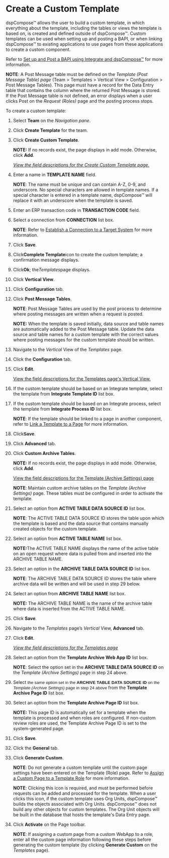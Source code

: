 # Create a Custom Template

dspCompose™ allows the user to build a custom template, in which
everything about the template, including the tables or views the
template is based on, is created and defined outside of dspCompose™.
Custom templates can be used when setting up and posting a BAPI, or when
linking dspCompose™ to existing applications to use pages from these
applications to create a custom component.

Refer to [Set up and Post a BAPI using Integrate and
dspCompose™](Set_up_and_Post_a_BAPI_Using_Integrate_and_dspCompose.htm)
for more information.

<span style="font-weight: bold;">NOTE</span>: A Post Message table must
be defined on the <span style="font-style: italic;">Template (Post
Message Table) page</span> (Team \> Templates \> Vertical View \>
Configuration \> Post Message Tables). This page must have a record for
the Data Entry table that contains the column where the returned Post
Message is stored. If the Post Message table is not defined, an error
displays when a user clicks Post on the
<span style="font-style: italic;">Request (Roles)</span> page and the
posting process stops.

To create a custom template:

1.  Select **Team** on the *Navigation pane*.

2.  Click **Create Template** for the team.

3.  Click **Create Custom Template**.
    
    **NOTE:** If no records exist, the page displays in add mode.
    Otherwise, click **Add**.
    
    *[View the field descriptions for the Create Custom Template
    page.](Create_Custom_Template.htm)*

4.  Enter a name in **TEMPLATE NAME** field.
    
    **NOTE**: The name must be unique and can contain A-Z, 0-9, and
    underscore. No special characters are allowed in template names. If
    a special character is entered in a template name, dspCompose™ will
    replace it with an underscore when the template is saved.

5.  Enter an ERP transaction code in **TRANSACTION CODE** field.

6.  Select a connection from
    <span style="font-weight: bold;">CONNECTION</span> list box.
    
    <span style="font-weight: bold;">NOTE</span>: Refer to [Establish a
    Connection to a Target
    System](../../../Platform/Common/Use_Cases/Establish_a_Connection_to_a_target_system_Overview.htm)
    for more information.

7.  Click **Save<span style="font-weight: normal;">.</span>**

8.  Click<span style="font-weight: bold;">Complete
    Template</span><span style="font-weight: normal;">icon to create the
    custom template; a confirmation message
    displays.</span>

9.  Click<span style="font-weight: bold;">Ok</span><span style="font-weight: normal;">;
    the</span><span style="font-weight: normal;font-style: italic;">Templates</span><span style="font-weight: normal;">page
    displays.</span>

10. Click <span style="font-weight: bold;">Vertical View</span>.

11. Click **Configuration** tab.

12. Click **Post Message Tables**.
    
    **NOTE**: Post Message Tables are used by the post process to
    determine where posting messages are written when a request is
    posted.
    
    **NOTE:** When the template is saved initially, data source and
    table names are automatically added to the Post Message table.
    Update the data source and table names for a custom template with
    the correct values where posting messages for the custom template
    should be written.

13. Navigate to the *Vertical* View of the *Templates* page.

14. Click the **Configuration** tab.

15. Click <span style="font-weight: bold;">Edit</span>.
    
    [View the field descriptions for the Templates page's Vertical
    View.](../Page_Desc/Templates_H.htm#Templates_V_All_Tabs)

16. If the custom template should be based on an Integrate template,
    select the template from **Integrate Template ID** list box.

17. If the custom template should be based on an Integrate process,
    select the template from **Integrate Process ID** list box.
    
    **NOTE**: If the template should be linked to a page in another
    component, refer to [Link a Template to a
    Page](Link_a_Template_to_a_Page.htm) for more
    information.

18. Click<span style="font-size: 11.0pt;font-family: Arial, sans-serif;font-weight: bold;">Save</span>.

19. Click **Advanced** tab.

20. Click **Custom Archive Tables**.
    
    <span style="font-weight: bold;">NOTE:</span> If no records exist,
    the page displays in add mode. Otherwise, click **Add**.
    
    [View the field descriptions for the Template (Archive Settings)
    page](../Page_Desc/Template_Archive_Settings.htm)
    
    **NOTE**: Maintain custom archive tables on the *Template (Archive
    Settings)* page. These tables must be configured in order to
    activate the template.

21. Select an option from **ACTIVE TABLE DATA SOURCE ID** list box.
    
    **NOTE**: The ACTIVE TABLE DATA SOURCE ID stores the table upon
    which the template is based and the data source that contains
    manually created objects for the custom template.

22. Select an option from **ACTIVE TABLE NAME** list box.
    
    <span style="font-weight: bold;">NOTE:</span>The ACTIVE TABLE NAME
    displays the name of the active table on an open request where data
    is pulled from and inserted into the ARCHIVE TABLE NAME.

23. Select an option in the **ARCHIVE TABLE DATA SOURCE ID** list box.
    
    **NOTE**: The ARCHIVE TABLE DATA SOURCE ID stores the table where
    archive data will be written and will be used in step 29 below.

24. Select an option from **ARCHIVE TABLE NAME** list box.
    
    **NOTE:** The ARCHIVE TABLE NAME is the name of the archive table
    where data is inserted from the ACTIVE TABLE NAME.

25. Click **Save**.

26. Navigate to the *Templates* page’s *Vertical* View, **Advanced**
    tab.

27. Click <span style="font-weight: bold;">Edit</span>.
    
    <span style="font-style: italic;">[View the field descriptions for
    the Templates page](../Page_Desc/Templates_H.htm)</span>

28. Select an option from the **Template Archive Web App ID** list box.
    
    **NOTE**: Select the option set in the **ARCHIVE TABLE DATA SOURCE
    ID** on the *Template (Archive Settings)* page in step 24 above.

29. Select
    <span style="font-size: 10.0pt;font-family: Arial, sans-serif;">the
    same option set in the **ARCHIVE TABLE DATA SOURCE ID** on the
    *Template (Archive Settings)* page in step 24 above</span> from the
    **Template Archive Page ID** list box.

30. Select an option from the **Template Archive Page ID** list box.
    
    **NOTE:** This page ID is automatically set for a template when the
    template is processed and when roles are configured. If non-custom
    review roles are used, the Template Archive Page ID is set to the
    system-generated page.

31. Click <span style="font-weight: bold;">Save</span><span>.</span>

32. Click the **General** tab.

33. Click **Generate Custom**.
    
    <span style="font-weight: bold;">NOTE</span>: Do not generate a
    custom template until the custom page settings have been entered on
    the Template (Role) page. Refer to [Assign a Custom Page to a
    Template Role](Assign_a_Custom_Page_to_Template_Role.htm) for more
    information.
    
    **NOTE**: Clicking this icon is required, and must be performed
    before requests can be added and processed for the template. When a
    user clicks this icon, if the custom template uses Org Units,
    dspCompose™ builds the objects associated with Org Units.
    dspCompose™ does not build any other objects for custom templates.
    The Org Unit objects will be built in the database that hosts the
    template's Data Entry page.

34. Click **Activate** on the Page toolbar.
    
    <span style="font-weight: bold;">NOTE</span>: If assigning a custom
    page from a custom WebApp to a role, enter all the custom page
    information following these steps before generating the custom
    template (by clicking <span style="font-weight: bold;">Generate
    Custom</span> on the
    <span style="font-style: italic;">Templates</span> page).
